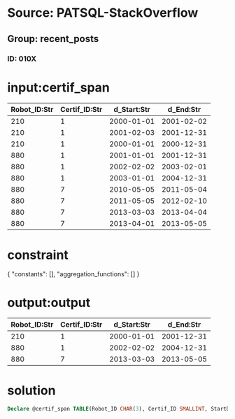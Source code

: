 # Source: PATSQL-StackOverflow
## Group: recent_posts
### ID: 010X

# input:certif_span

| Robot_ID:Str | Certif_ID:Str | d_Start:Str | d_End:Str |
|---|---|---|---|
| 210 | 1 | 2000-01-01 | 2001-02-02 |
| 210 | 1 | 2001-02-03 | 2001-12-31 |
| 210 | 1 | 2000-01-01 | 2000-12-31 |
| 880 | 1 | 2001-01-01 | 2001-12-31 |
| 880 | 1 | 2002-02-02 | 2003-02-01 |
| 880 | 1 | 2003-01-01 | 2004-12-31 |
| 880 | 7 | 2010-05-05 | 2011-05-04 |
| 880 | 7 | 2011-05-05 | 2012-02-10 |
| 880 | 7 | 2013-03-03 | 2013-04-04 |
| 880 | 7 | 2013-04-01 | 2013-05-05 |

# constraint

{
  "constants": [],
  "aggregation_functions": []
}

# output:output

| Robot_ID:Str | Certif_ID:Str | d_Start:Str | d_End:Str |
|---|---|---|---|
| 210 | 1 | 2000-01-01 | 2001-12-31 |
| 880 | 1 | 2002-02-02 | 2004-12-31 |
| 880 | 7 | 2013-03-03 | 2013-05-05 |

# solution

```sql
Declare @certif_span TABLE(Robot_ID CHAR(3), Certif_ID SMALLINT, StartDate date, EndDate date);
```
